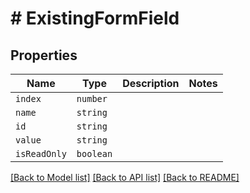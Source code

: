 # # ExistingFormField



## Properties

Name | Type | Description | Notes
------------ | ------------- | ------------- | -------------
| `index` | ```number``` |   |  |
| `name` | ```string``` |   |  |
| `id` | ```string``` |   |  |
| `value` | ```string``` |   |  |
| `isReadOnly` | ```boolean``` |   |  |

[[Back to Model list]](../README.md#models) [[Back to API list]](../README.md#api-endpoints) [[Back to README]](../README.md)
